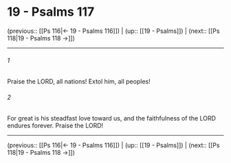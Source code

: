 # 19 - Psalms 117

(previous:: [[Ps 116|← 19 - Psalms 116]]) | (up:: [[19 - Psalms]]) | (next:: [[Ps 118|19 - Psalms 118 →]])

***


###### 1 
Praise the LORD, all nations! Extol him, all peoples! 

###### 2 
For great is his steadfast love toward us, and the faithfulness of the LORD endures forever. Praise the LORD!

***

(previous:: [[Ps 116|← 19 - Psalms 116]]) | (up:: [[19 - Psalms]]) | (next:: [[Ps 118|19 - Psalms 118 →]])
